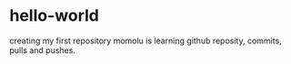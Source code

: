 # hello-world
creating my first repository
momolu is learning github reposity, commits, pulls and pushes.
